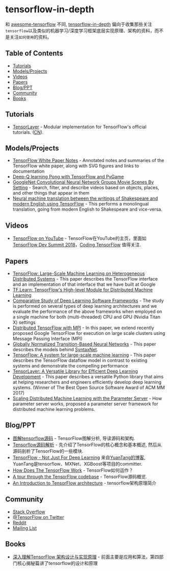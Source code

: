 # tensorflow-in-depth
和 [awesome-tensorflow](https://github.com/jtoy/awesome-tensorflow) 不同, [tensorflow-in-depth](https://github.com/u2takey/tensorflow-in-depth) 偏向于收集那些关注`tensorflow`以及类似的机器学习/深度学习框架底层实现原理、架构的资料，而不是关注`如何使用`的资料。

## Table of Contents

<!-- MarkdownTOC depth=4 -->
- [Tutorials](#github-tutorials)
- [Models/Projects](#github-projects)
- [Videos](#video)
- [Papers](#papers)
- [Blog/PPT](#blogs)
- [Community](#community)
- [Books](#books)
<!-- /MarkdownTOC -->


<a name="github-tutorials" />

## Tutorials

* [TensorLayer](http://tensorlayer.readthedocs.io/en/latest/user/tutorial.html) - Modular implementation for TensorFlow's official tutorials. ([CN](https://tensorlayercn.readthedocs.io/zh/latest/user/tutorial.html)).

<a name="github-projects" />

## Models/Projects

* [TensorFlow White Paper Notes](https://github.com/samjabrahams/tensorflow-white-paper-notes) - Annotated notes and summaries of the TensorFlow white paper, along with SVG figures and links to documentation
* [Deep-Q learning Pong with TensorFlow and PyGame](http://www.danielslater.net/2016/03/deep-q-learning-pong-with-tensorflow.html)
* [GoogleNet Convolutional Neural Network Groups Movie Scenes By Setting](https://github.com/agermanidis/thingscoop) - Search, filter, and describe videos based on objects, places, and other things that appear in them
* [Neural machine translation between the writings of Shakespeare and modern English using TensorFlow](https://github.com/tokestermw/tensorflow-shakespeare) - This performs a monolingual translation, going from modern English to Shakespeare and vice-versa.



<a name="video" />

## Videos
* [TensorFlow on YouTube](https://www.youtube.com/tensorflow) - TensorFlow在YouTube的主页，里面如[TensorFlow Dev Summit 2018](https://www.youtube.com/playlist?list=PLQY2H8rRoyvxjVx3zfw4vA4cvlKogyLNN)，[Coding TensorFlow](https://www.youtube.com/playlist?list=PLQY2H8rRoyvwLbzbnKJ59NkZvQAW9wLbx) 值得关注.

<a name="papers" />

## Papers

* [TensorFlow: Large-Scale Machine Learning on Heterogeneous Distributed Systems](http://download.tensorflow.org/paper/whitepaper2015.pdf) - This paper describes the TensorFlow interface and an implementation of that interface that we have built at Google
* [TF.Learn: TensorFlow's High-level Module for Distributed Machine Learning](https://arxiv.org/abs/1612.04251)
* [Comparative Study of Deep Learning Software Frameworks](http://arxiv.org/abs/1511.06435) - The study is performed on several types of deep learning architectures and we evaluate the performance of the above frameworks when employed on a single machine for both (multi-threaded) CPU and GPU (Nvidia Titan X) settings
* [Distributed TensorFlow with MPI](http://arxiv.org/abs/1603.02339) - In this paper, we extend recently proposed Google TensorFlow for execution on large scale clusters using Message Passing Interface (MPI)
* [Globally Normalized Transition-Based Neural Networks](http://arxiv.org/abs/1603.06042) - This paper describes the models behind [SyntaxNet](https://github.com/tensorflow/models/tree/master/syntaxnet).
* [TensorFlow: A system for large-scale machine learning](https://arxiv.org/abs/1605.08695) - This paper describes the TensorFlow dataflow model in contrast to existing systems and demonstrate the compelling performance
* [TensorLayer: A Versatile Library for Efficient Deep Learning Development](https://arxiv.org/abs/1707.08551) - This paper describes a versatile Python library that aims at helping researchers and engineers efficiently develop deep learning systems. (Winner of The Best Open Source Software Award of ACM MM 2017)
* [Scaling Distributed Machine Learning with the Parameter Server](https://www.cs.cmu.edu/~dga/papers/osdi14-paper-li_mu.pdf) - How parameter server works, proposed a parameter server framework for distributed machine learning problems.

<a name="blogs" />

## Blog/PPT

* [图解tensorflow源码](http://www.cnblogs.com/yao62995/p/5773578.html) - TensorFlow图解分析, 导读源码和架构.
* [Tensorflow源码解析](http://gonewithgt.github.io/2017/04/20/Tensorflow%E6%BA%90%E7%A0%81%E8%A7%A3%E6%9E%90/) - 先介绍了TensorFlow的核心概念和基本概述, 然后从源码剖析了TensorFlow的一些模块.
* [TensorFlow - Not Just For Deep Learning](http://terrytangyuan.github.io/2016/08/06/tensorflow-not-just-deep-learning/) 来自[YuanTang的博客](https://terrytangyuan.github.io/), YuanTang是tensorflow、MXNet、XGBoost等项目的committer.
* [How Does The TensorFlow Work](https://www.letslearnai.com/2018/02/02/how-does-the-machine-learning-library-tensorflow-work.html) - TensorFlow如何运作？
* [A tour through the TensorFlow codebase](http://public.kevinrobinsonblog.com/docs/A%20tour%20through%20the%20TensorFlow%20codebase%20-%20v4.pdf) - TensorFlow源码概览.
* [An Introduction to TensorFlow architecture](https://www.slideshare.net/ManiGoswami/into-to-tensorflow-architecture-v2) - tensorflow架构原理简介

<a name="community" />

## Community

* [Stack Overflow](http://stackoverflow.com/questions/tagged/tensorflow)
* [@TensorFlow on Twitter](https://twitter.com/tensorflow)
* [Reddit](https://www.reddit.com/r/tensorflow)
* [Mailing List](https://groups.google.com/a/tensorflow.org/forum/#!forum/discuss)

<a name="books" />

## Books

* [深入理解TensorFlow 架构设计与实现原理](https://www.amazon.cn/dp/B07CLVXGLH/ref=sr_1_8?s=books&ie=UTF8&qid=1528080417&sr=1-8&keywords=tensorflow) - 前面主要是应用和算法，第四部门核心揭秘篇讲了tensorflow的设计和原理



